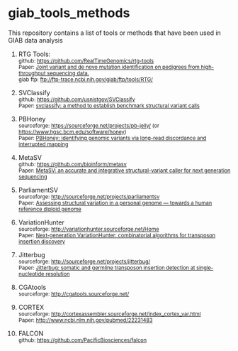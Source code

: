 # giab_tools_methods
This repository contains a list of tools or methods that have been used in GIAB data analysis


1. RTG Tools: <br />
   <sub>github: https://github.com/RealTimeGenomics/rtg-tools</sub><br />
   <sub>Paper: [Joint variant and de novo mutation identification on pedigrees from high-throughput sequencing data.](http://www.ncbi.nlm.nih.gov/pubmed/24874280)</sub><br />
   <sub>giab ftp: ftp://ftp-trace.ncbi.nih.gov/giab/ftp/tools/RTG/</sub><br />

2. SVClassify <br />
   <sub>github: https://github.com/usnistgov/SVClassify</sub><br />
   <sub>Paper: [svclassify: a method to establish benchmark structural variant calls](http://biorxiv.org/content/early/2015/05/22/019372)</sub><br />

3. PBHoney<br />
   <sub>sourceforge: https://sourceforge.net/projects/pb-jelly/ (or https://www.hgsc.bcm.edu/software/honey)</sub><br />
   <sub>Paper: [PBHoney: identifying genomic variants via long-read discordance and interrupted mapping](http://www.biomedcentral.com/1471-2105/15/180)</sub><br />

4. MetaSV <br />
   <sub>github: https://github.com/bioinform/metasv</sub><br />
   <sub>Paper: [MetaSV: an accurate and integrative structural-variant caller for next generation sequencing](http://www.ncbi.nlm.nih.gov/pubmed/25861968)</sub><br />

5. ParliamentSV <br />
   <sub>sourceforge: http://sourceforge.net/projects/parliamentsv</sub><br />
   <sub>Paper: [Assessing structural variation in a personal genome — towards a human reference diploid genome](http://www.biomedcentral.com/1471-2164/16/286)</sub><br />

6. VariationHunter<br />
   <sub>sourceforge: http://variationhunter.sourceforge.net/Home</sub><br />
   <sub>Paper: [Next-generation VariationHunter: combinatorial algorithms for transposon insertion discovery](http://www.ncbi.nlm.nih.gov/pubmed/20529927)</sub><br />

7. Jitterbug <br />
   <sub>sourceforge: http://sourceforge.net/projects/jitterbug/</sub><br />
   <sub>Paper: [Jitterbug: somatic and germline transposon insertion detection at single-nucleotide resolution](http://www.biomedcentral.com/1471-2105/15/180)</sub><br />

8. CGAtools<br />
   <sub>sourceforge: http://cgatools.sourceforge.net/</sub><br />

9. CORTEX <br />
   <sub>sourceforge: http://cortexassembler.sourceforge.net/index_cortex_var.html</sub><br />
   <sub>Paper: http://www.ncbi.nlm.nih.gov/pubmed/22231483</sub><br />

10. FALCON<br />
   <sub>github: https://github.com/PacificBiosciences/falcon</sub><br />





   



